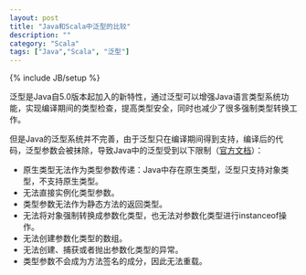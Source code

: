 ```yaml
---
layout: post
title: "Java和Scala中泛型的比较"
description: ""
category: "Scala"
tags: ["Java","Scala", "泛型"]
---
```

{% include JB/setup %}


泛型是Java自5.0版本起加入的新特性，通过泛型可以增强Java语言类型系统功能，实现编译期间的类型检查，提高类型安全，同时也减少了很多强制类型转换工作。

但是Java的泛型系统并不完善，由于泛型只在编译期间得到支持，编译后的代码，泛型参数会被抹除，导致Java中的泛型受到以下限制（[官方文档](http://docs.oracle.com/javase/tutorial/java/generics/restrictions.html)）：

* 原生类型无法作为类型参数传递：Java中存在原生类型，泛型只支持对象类型，不支持原生类型。
* 无法直接实例化类型参数。
* 类型参数无法作为静态方法的返回类型。
* 无法将对象强制转换成参数化类型，也无法对参数化类型进行instanceof操作。
* 无法创建参数化类型的数组。
* 无法创建、捕获或者抛出参数化类型的异常。
* 类型参数不会成为方法签名的成分，因此无法重载。

